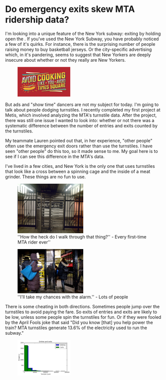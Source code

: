 # Do emergency exits skew MTA ridership data?

I'm looking into a unique feature of the New York subway: exiting by holding open the .
If you've used the New York Subway, you have probably noticed a few of it's quirks.  For instance, there is the surprising number of people raising money to buy basketball jerseys.  Or the city-specific advertising which, in it's pandering, seems to suggest that New Yorkers are deeply insecure about whether or not they really are New Yorkers.  

<figure>
<img src="../images/MTA/nyeats.jpg" width="40%" alt="''It's ok, you really do belong here'' coos this ad. Do you feel reassured?">
</figure>

But ads and "show time" dancers are not my subject for today.  I'm going to talk about people dodging turnstiles. I recently completed my first project at Metis, which involved analyzing the MTA's turnstile data.  After the project, there was still one issue I wanted to look into: whether or not there was a systematic difference between the number of entries and exits counted by the turnstiles.

My teammate Lauren pointed out that, in her experience, "other people" often use the emergency exit doors rather than use the turnstiles. I have seen "other people" do this too, so it made sense to me. My goal here is to see if I can see this difference in the MTA's data.

I've lived in a few cities, and New York is the only one that uses turnstiles that look like a cross between a spinning cage and the inside of a meat grinder. These things are no fun to use.
<figure>
<img src="../images/MTA/turnstile.jpg" width="50%" alt="''How the heck do I walk through that thing?'' - Every first-time MTA rider ever''">
<figcaption>''How the heck do I walk through that thing?'' - Every first-time MTA rider ever''</figcaption>
</figure>
<figure>
<img src="../images/MTA/exit.jpg" width="50%" alt="''I'll take my chances with the alarm.'' - Lots of people">
<figcaption>''I'll take my chances with the alarm.'' - Lots of people</figcaption>
</figure>

There is some cheating in both directions.  Sometimes people jump over the turnstiles to avoid paying the fare.  So exits of entries and exits are likely to be low, unless some people spin the turnstiles for fun.  Or if they were fooled by the April Fools joke that said "Did you know [that] you help power the train? MTA turnstiles generate 13.6% of the electricity used to run the subway."

<figure>
<img src="../images/MTA/entry_exit_hist.png" width="40%" alt="Herstogram">
</figure>
